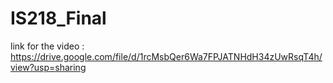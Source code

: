 # IS218_Final

link for the video : https://drive.google.com/file/d/1rcMsbQer6Wa7FPJATNHdH34zUwRsqT4h/view?usp=sharing